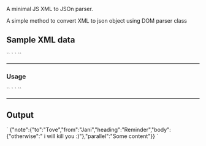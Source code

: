 A minimal JS XML to JSOn parser.

A simple method to convert XML to json object using DOM parser class

<h2> Sample XML data</h2>
``
`    <script id="input" type="text/xml">`
`        <note>`
`            <to>Tove</to>`
`            <from>Jani</from>`
`            <heading>Reminder</heading>`
`            <body>`
`                Dont forget me this weekend!`
`                <otherwise> i will kill you :)</otherwise>`
`            </body>`
`            <parallel>Some content</parallel>`
`        </note>`
`    </script>`
``
<hr>

<h3>Usage</h3>
``
`    <script>`
`        parser = new xmlP(document.getElementById('input').innerHTML);`
`        console.log(parser.parseToJSON());`
`    </script>`
``

<hr>

<h2>Output</h2>
`
    {"note":{"to":"Tove","from":"Jani","heading":"Reminder","body":{"otherwise":" i will kill you :)"},"parallel":"Some content"}}
`